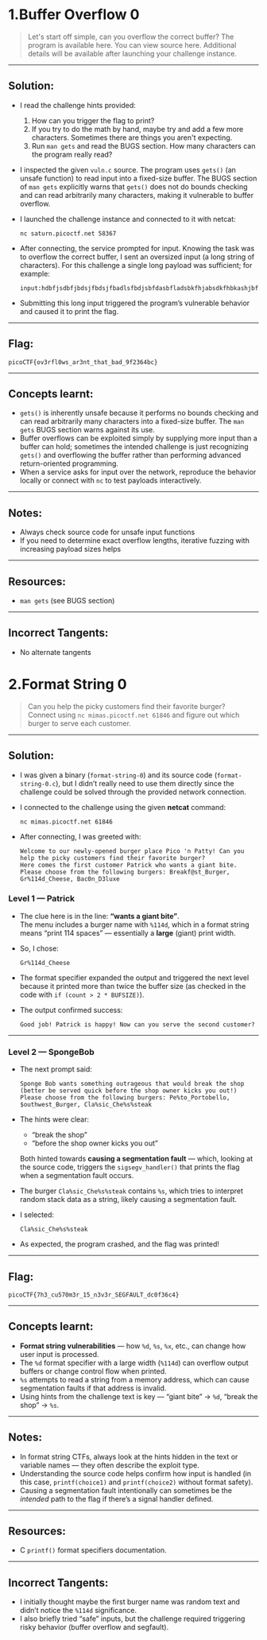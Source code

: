 # 1.Buffer Overflow 0

> Let's start off simple, can you overflow the correct buffer? The program is available here. You can view source here.
> Additional details will be available after launching your challenge instance.

---

## Solution:

- I read the challenge hints provided:
  1) How can you trigger the flag to print?  
  2) If you try to do the math by hand, maybe try and add a few more characters. Sometimes there are things you aren't expecting.  
  3) Run `man gets` and read the BUGS section. How many characters can the program really read?

- I inspected the given `vuln.c` source. The program uses `gets()` (an unsafe function) to read input into a fixed-size buffer. The BUGS section of `man gets` explicitly warns that `gets()` does not do bounds checking and can read arbitrarily many characters, making it vulnerable to buffer overflow.

- I launched the challenge instance and connected to it with netcat:
  ```
  nc saturn.picoctf.net 58367
  ```

- After connecting, the service prompted for input. Knowing the task was to overflow the correct buffer, I sent an oversized input (a long string of characters). For this challenge a single long payload was sufficient; for example:
  ```
  input:hdbfjsdbfjbdsjfbdsjfbadlsfbdjsbfdasbfladsbkfhjabsdkfhbkashjbfkahbsdkfjhbaksdhfbakshdbfjkadhsbfjhadsbfkhdsbfkahdsbkfhabdskfhjbadskhfbkadsjhbfkadhjsbfkjadhsbfadhjsbfkdhjsbfkadhjsbfkhadsbfkhadsbfkhjadsbfjkhdsbfkjhdsbfkjhdsabfkjhabds
  ```

- Submitting this long input triggered the program’s vulnerable behavior and caused it to print the flag.

---

## Flag:

```
picoCTF{ov3rfl0ws_ar3nt_that_bad_9f2364bc}
```

---

## Concepts learnt:

- `gets()` is inherently unsafe because it performs no bounds checking and can read arbitrarily many characters into a fixed-size buffer. The `man gets` BUGS section warns against its use.  
- Buffer overflows can be exploited simply by supplying more input than a buffer can hold; sometimes the intended challenge is just recognizing `gets()` and overflowing the buffer rather than performing advanced return-oriented programming.  
- When a service asks for input over the network, reproduce the behavior locally or connect with `nc` to test payloads interactively.

---

## Notes:

- Always check source code for unsafe input functions
- If you need to determine exact overflow lengths, iterative fuzzing with increasing payload sizes helps

---

## Resources:

- `man gets` (see BUGS section)  

---

## Incorrect Tangents:

- No alternate tangents


# 2.Format String 0

> Can you help the picky customers find their favorite burger?  
> Connect using `nc mimas.picoctf.net 61846` and figure out which burger to serve each customer.

---

## Solution:

- I was given a binary (`format-string-0`) and its source code (`format-string-0.c`), but I didn’t really need to use them directly since the challenge could be solved through the provided network connection.

- I connected to the challenge using the given **netcat** command:
  ```
  nc mimas.picoctf.net 61846
  ```

- After connecting, I was greeted with:
  ```
  Welcome to our newly-opened burger place Pico 'n Patty! Can you help the picky customers find their favorite burger?
  Here comes the first customer Patrick who wants a giant bite.
  Please choose from the following burgers: Breakf@st_Burger, Gr%114d_Cheese, Bac0n_D3luxe
  ```

### Level 1 — Patrick

- The clue here is in the line: **“wants a giant bite”**.  
  The menu includes a burger name with `%114d`, which in a format string means “print 114 spaces” — essentially a **large** (giant) print width.  

- So, I chose:
  ```
  Gr%114d_Cheese
  ```

- The format specifier expanded the output and triggered the next level because it printed more than twice the buffer size (as checked in the code with `if (count > 2 * BUFSIZE)`).

- The output confirmed success:
  ```
  Good job! Patrick is happy! Now can you serve the second customer?
  ```

---

### Level 2 — SpongeBob

- The next prompt said:
  ```
  Sponge Bob wants something outrageous that would break the shop (better be served quick before the shop owner kicks you out!)
  Please choose from the following burgers: Pe%to_Portobello, $outhwest_Burger, Cla%sic_Che%s%steak
  ```

- The hints were clear:
  - “break the shop”  
  - “before the shop owner kicks you out”

  Both hinted towards **causing a segmentation fault** — which, looking at the source code, triggers the `sigsegv_handler()` that prints the flag when a segmentation fault occurs.

- The burger `Cla%sic_Che%s%steak` contains `%s`, which tries to interpret random stack data as a string, likely causing a segmentation fault.  

- I selected:
  ```
  Cla%sic_Che%s%steak
  ```

- As expected, the program crashed, and the flag was printed!

---

## Flag:

```
picoCTF{7h3_cu570m3r_15_n3v3r_SEGFAULT_dc0f36c4}
```

---

## Concepts learnt:

- **Format string vulnerabilities** — how `%d`, `%s`, `%x`, etc., can change how user input is processed.  
- The `%d` format specifier with a large width (`%114d`) can overflow output buffers or change control flow when printed.  
- `%s` attempts to read a string from a memory address, which can cause segmentation faults if that address is invalid.   
- Using hints from the challenge text is key — “giant bite” → `%d`, “break the shop” → `%s`.

---

## Notes:

- In format string CTFs, always look at the hints hidden in the text or variable names — they often describe the exploit type.  
- Understanding the source code helps confirm how input is handled (in this case, `printf(choice1)` and `printf(choice2)` without format safety).  
- Causing a segmentation fault intentionally can sometimes be the *intended* path to the flag if there’s a signal handler defined.

---

## Resources:

- C `printf()` format specifiers documentation.   

---

## Incorrect Tangents:

- I initially thought maybe the first burger name was random text and didn’t notice the `%114d` significance.  
- I also briefly tried “safe” inputs, but the challenge required triggering risky behavior (buffer overflow and segfault).

